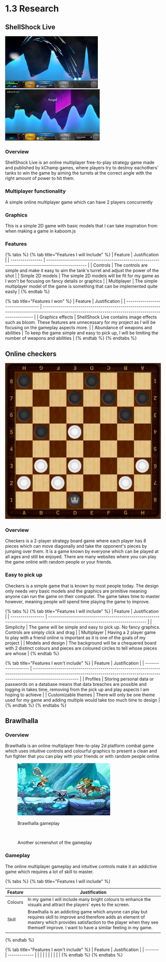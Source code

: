 # 1.3 Research

## ShellShock Live

![](<../.gitbook/assets/image (1) (1).png>)![](<../.gitbook/assets/image (1) (3).png>)

### Overview

ShellShock Live is an online multiplayer free-to-play strategy game made and published by kChamp games, where players try to destroy eachothers' tanks to win the game by aiming the turrets at the correct angle with the right amount of power to hit them.

### Multiplayer functionality

A simple online multiplayer game which can have 2 players concurrently

### Graphics

This is a simple 2D game with basic models that I can take inspiration from when making a game in kaboom.js

### Features

{% tabs %}
{% tab title="Features I will Include" %}
| Feature          | Justification                                                                                      |
| ---------------- | -------------------------------------------------------------------------------------------------- |
| Controls         | The controls are simple and make it easy to aim the tank's turret and adjust the power of the shot |
| Simple 2D models | The simple 2D models will be fit for my game as I won't be focusing on fancy details or graphics   |
| Multiplayer      | The simple multiplayer model of the game is something that can be implemented quite easily         |
{% endtab %}

{% tab title="Features I won" %}
| Feature                            | Justification                                                                                                                                           |
| ---------------------------------- | ------------------------------------------------------------------------------------------------------------------------------------------------------- |
| Graphics effects                   | ShellShock Live contains image effects such as bloom. These features are unnecessary for my project as I will be focusing on the gameplay aspects more. |
| Abundance of weapons and abilities | To keep the game simple and easy to pick up, I will be limiting the number of weapons and abilities                                                     |
{% endtab %}
{% endtabs %}

## Online checkers

![](<../.gitbook/assets/image (1) (2).png>)

### Overview

Checkers is a 2-player strategy board game where each player has 8 pieces which can move diagonally and take the opponent's pieces by jumping over them. It is a game known by everyone which can be played at all ages and still be enjoyed. There are many websites where you can play the game online with random people or your friends.&#x20;

### Easy to pick up

Checkers is a simple game that is known by most people today. The design only needs very basic models and the graphics are primitive meaning anyone can run the game on their computer. The game takes time to master however, meaning people will spend time playing the game to improve.

{% tabs %}
{% tab title="Features I will include" %}
| Feature           | Justification                                                                                                                   |
| ----------------- | ------------------------------------------------------------------------------------------------------------------------------- |
| Simplicity        | The game will be simple and easy to pick up. No fancy graphics. Controls are simply click and drag                              |
| Multiplayer       | Having a 2 player game to play with a friend online is important as it is one of the goals of my project                        |
| Models and design | The background will be a chequered board with 2 distinct colours and pieces are coloured circles to tell whose pieces are whose |
{% endtab %}

{% tab title="Features I won't include" %}
| Feature             | Justification                                                                                                                                                                       |
| ------------------- | ----------------------------------------------------------------------------------------------------------------------------------------------------------------------------------- |
| Profiles            | Storing personal data or passwords on a database means that data breaches are possible and logging in takes time, removing from the pick up and play aspects I am hoping to achieve |
| Customizable themes | There will only be one theme used for my game and adding multiple would take too much time to design                                                                                |
{% endtab %}
{% endtabs %}

## Brawlhalla

### Overview

Brawlhalla is an online multiplayer free-to-play 2d platform combat game which uses intuitive controls and colourful graphics to present a clean and fun fighter that you can play with your friends or with random people online.

<div>

<figure><img src="../.gitbook/assets/image (1).png" alt=""><figcaption><p>Brawlhalla gameplay</p></figcaption></figure>

 

<figure><img src="https://encrypted-tbn0.gstatic.com/images?q=tbn:ANd9GcSZD1SLMxwn8d2GpMI_rwBSXGp5vDbfht6PUw&#x26;usqp=CAU" alt=""><figcaption><p>Another screenshot of the gameplay</p></figcaption></figure>

</div>

### Gameplay

The online multiplayer gameplay and intuitive controls make it an addictive game which requires a lot of skill to master.&#x20;

{% tabs %}
{% tab title="Features I will include" %}


| Feature  | Justification                                                                                                                                                                                                                                       |
| -------- | --------------------------------------------------------------------------------------------------------------------------------------------------------------------------------------------------------------------------------------------------- |
| Colours  | In my game I will include many bright colours to enhance the visuals and attract the players' eyes to the screen.                                                                                                                                   |
| Skill    | Brawlhalla is an addicting game which anyone can play but requires skill to improve and therefore adds an element of mastery which provides satisfaction to the player when they see themself improve. I want to have a similar feeling in my game. |
|          |                                                                                                                                                                                                                                                     |
{% endtab %}

{% tab title="Features I won't include" %}
| Feature | Justification |
| ------- | ------------- |
|         |               |
|         |               |
|         |               |
{% endtab %}
{% endtabs %}

